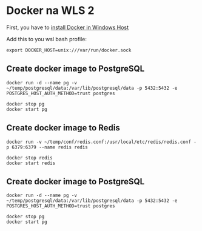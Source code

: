 # Docker na WLS 2

First, you have to [install Docker in Windows Host ](https://docs.docker.com/docker-for-windows/install-windows-home/)

Add this to you wsl bash profile:

```text
export DOCKER_HOST=unix:///var/run/docker.sock
```

## Create docker image to PostgreSQL

```text
docker run -d --name pg -v ~/temp/postgresql/data:/var/lib/postgresql/data -p 5432:5432 -e POSTGRES_HOST_AUTH_METHOD=trust postgres

docker stop pg
docker start pg
```

## Create docker image to Redis

```text
docker run -v ~/temp/conf/redis.conf:/usr/local/etc/redis/redis.conf -p 6379:6379 --name redis redis

docker stop redis
docker start redis
```

## Create docker image to PostgreSQL

```text
docker run -d --name pg -v ~/temp/postgresql/data:/var/lib/postgresql/data -p 5432:5432 -e POSTGRES_HOST_AUTH_METHOD=trust postgres

docker stop pg
docker start pg
```

